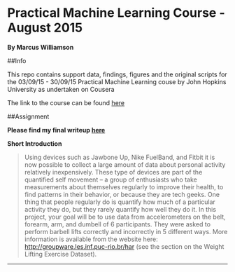 # Practical Machine Learning Course - August 2015
__By Marcus Williamson__

##Info

This repo contains support data, findings, figures and the original scripts for the 03/09/15 - 30/09/15 Practical Machine Learning couse by John Hopkins University as undertaken on Cousera

The link to the course can be found [here](https://www.coursera.org/course/predmachlearn)


##Assignment

**Please find my final writeup [here](https://mw572.github.io/PracticalMachineLearning/index.html)**


**Short Introduction**

>Using devices such as Jawbone Up, Nike FuelBand, and Fitbit it is now possible to collect a large amount of data about personal activity relatively inexpensively. These type of devices are part of the quantified self movement – a group of enthusiasts who take measurements about themselves regularly to improve their health, to find patterns in their behavior, or because they are tech geeks. One thing that people regularly do is quantify how much of a particular activity they do, but they rarely quantify how well they do it. In this project, your goal will be to use data from accelerometers on the belt, forearm, arm, and dumbell of 6 participants. They were asked to perform barbell lifts correctly and incorrectly in 5 different ways. More information is available from the website here: http://groupware.les.inf.puc-rio.br/har (see the section on the Weight Lifting Exercise Dataset). 

---
